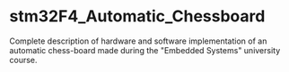 # stm32F4_Automatic_Chessboard
Complete description of hardware and software implementation of an automatic chess-board made during the "Embedded Systems" university course.
